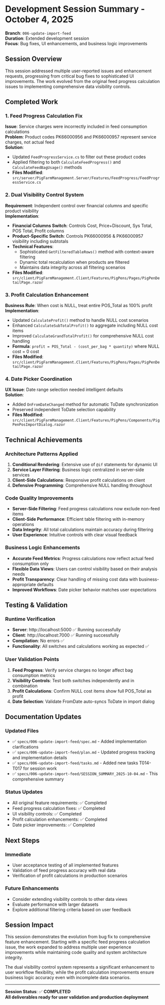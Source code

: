 # Development Session Summary - October 4, 2025

**Branch**: `006-update-import-feed`  
**Duration**: Extended development session  
**Focus**: Bug fixes, UI enhancements, and business logic improvements

## Session Overview

This session addressed multiple user-reported issues and enhancement requests, progressing from critical bug fixes to sophisticated UI improvements. The work evolved from the original feed progress calculation issues to implementing comprehensive data visibility controls.

## Completed Work

### 1. Feed Progress Calculation Fix
**Issue**: Service charges were incorrectly included in feed consumption calculations  
**Problem**: Product codes PK66000956 and PK66000957 represent service charges, not actual feed  
**Solution**: 
- Updated `FeedProgressService.cs` to filter out these product codes
- Applied filtering to both `CalculateFeedProgress()` and `CalculateFeedBagUsage()` methods
- **Files Modified**: `src/server/PigFarmManagement.Server/Features/FeedProgress/FeedProgressService.cs`

### 2. Dual Visibility Control System
**Requirement**: Independent control over financial columns and specific product visibility  
**Implementation**:
- **Financial Columns Switch**: Controls Cost, Price+Discount, Sys Total, POS Total, Profit columns
- **Product-Specific Switch**: Controls PK66000956 & PK66000957 visibility including subtotals
- **Technical Features**:
  - Sophisticated `GetFilteredTableRows()` method with context-aware filtering
  - Dynamic total recalculation when products are filtered
  - Maintains data integrity across all filtering scenarios
- **Files Modified**: `src/client/PigFarmManagement.Client/Features/PigPens/Pages/PigPenDetailPage.razor`

### 3. Profit Calculation Enhancement
**Business Rule**: When cost is NULL, treat entire POS_Total as 100% profit  
**Implementation**:
- Updated `CalculateProfit()` method to handle NULL cost scenarios
- Enhanced `CalculateSubTotalProfit()` to aggregate including NULL cost items  
- Improved `CalculateGrandTotalProfit()` for comprehensive NULL cost handling
- **Formula**: `profit = POS_Total - (cost_per_bag * quantity)` where NULL cost = 0 cost
- **Files Modified**: `src/client/PigFarmManagement.Client/Features/PigPens/Pages/PigPenDetailPage.razor`

### 4. Date Picker Coordination
**UX Issue**: Date range selection needed intelligent defaults  
**Solution**: 
- Added `OnFromDateChanged` method for automatic ToDate synchronization
- Preserved independent ToDate selection capability
- **Files Modified**: `src/client/PigFarmManagement.Client/Features/PigPens/Components/PigPenPosImportDialog.razor`

## Technical Achievements

### Architecture Patterns Applied
1. **Conditional Rendering**: Extensive use of `@if` statements for dynamic UI
2. **Service Layer Filtering**: Business logic centralized in server-side services
3. **Client-Side Calculations**: Responsive profit calculations on client
4. **Defensive Programming**: Comprehensive NULL handling throughout

### Code Quality Improvements
- **Server-Side Filtering**: Feed progress calculations now exclude non-feed items
- **Client-Side Performance**: Efficient table filtering with in-memory operations
- **Data Integrity**: All total calculations maintain accuracy during filtering
- **User Experience**: Intuitive controls with clear visual feedback

### Business Logic Enhancements
- **Accurate Feed Metrics**: Progress calculations now reflect actual feed consumption only
- **Flexible Data Views**: Users can control visibility based on their analysis needs
- **Profit Transparency**: Clear handling of missing cost data with business-appropriate defaults
- **Improved Workflows**: Date picker behavior matches user expectations

## Testing & Validation

### Runtime Verification
- **Server**: http://localhost:5000 ✅ Running successfully
- **Client**: http://localhost:7000 ✅ Running successfully  
- **Compilation**: No errors ✅
- **Functionality**: All switches and calculations working as expected ✅

### User Validation Points
1. **Feed Progress**: Verify service charges no longer affect bag consumption metrics
2. **Visibility Controls**: Test both switches independently and in combination
3. **Profit Calculations**: Confirm NULL cost items show full POS_Total as profit
4. **Date Selection**: Validate FromDate auto-syncs ToDate in import dialog

## Documentation Updates

### Updated Files
- ✅ `specs/006-update-import-feed/spec.md` - Added implementation clarifications
- ✅ `specs/006-update-import-feed/plan.md` - Updated progress tracking and implementation details  
- ✅ `specs/006-update-import-feed/tasks.md` - Added new tasks T014-T017 for session work
- ✅ `specs/006-update-import-feed/SESSION_SUMMARY_2025-10-04.md` - This comprehensive summary

### Status Updates
- All original feature requirements: ✅ Completed
- Feed progress calculation fixes: ✅ Completed  
- UI visibility controls: ✅ Completed
- Profit calculation enhancements: ✅ Completed
- Date picker improvements: ✅ Completed

## Next Steps

### Immediate
- User acceptance testing of all implemented features
- Validation of feed progress accuracy with real data
- Verification of profit calculations in production scenarios

### Future Enhancements
- Consider extending visibility controls to other data views
- Evaluate performance with larger datasets
- Explore additional filtering criteria based on user feedback

## Session Impact

This session demonstrates the evolution from bug fix to comprehensive feature enhancement. Starting with a specific feed progress calculation issue, the work expanded to address multiple user experience improvements while maintaining code quality and system architecture integrity.

The dual visibility control system represents a significant enhancement to user workflow flexibility, while the profit calculation improvements ensure business logic accuracy even with incomplete data scenarios.

---

**Session Status**: ✅ **COMPLETED**  
**All deliverables ready for user validation and production deployment**